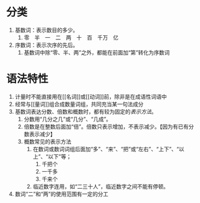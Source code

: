 # 分类
1. 基数词：表示数目的多少。
	1. 零　半　一　二　两　十　百　千万　亿
2. 序数词：表示次序的先后。
	1. 基数词中除“零、半、两”之外，都能在前面加“第”转化为序数词
# 语法特性
1. 计量时不能直接用在[[名词]]或[[动词]]前，除非是在成语性词语中
2. 经常与[[量词]]组合成数量词组，共同充当某一句法成分
3. 基数词表达分数、倍数和概数时，都有较为固定的*表示方法*。
	1. 分数用“几分之几”或“几分”、“几成”。
	2. 倍数是在整数后面加“倍”。倍数只表示增加，不表示减少。【因为有已有分数表示减少】
	3. 概数常见的表示方法
		1. 在数词或数词词组后面加“多”、“来”、“把”或“左右”、“上下”、“以上”、“以下”等；
			1. 千把个
			2. 一千多
			3. 千来个
		2. 临近数字连用，如“二三十人”，临近数字之间不能有停顿。
4. 数词“二”和“两”的使用范围有一定的分工